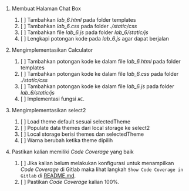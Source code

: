 
1.  Membuat Halaman Chat Box
    1. [ ] Tambahkan _lab_6.html_ pada folder templates
    2. [ ] Tambahkan _lab_6.css_ pada folder _./static/css_
    3. [ ] Tambahkan file _lab_6.js_ pada folder _lab_6/static/js_
    4. [ ] Lengkapi potongan kode pada _lab_6.js_ agar dapat berjalan

2. Mengimplementasikan Calculator
    1. [ ] Tambahkan potongan kode ke dalam file _lab_6.html_ pada folder templates
    2. [ ] Tambahkan potongan kode ke dalam file _lab_6.css_ pada folder _./static/css_
    3. [ ] Tambahkan potongan kode ke dalam file _lab_6.js_ pada folder _lab_6/static/js_
    4. [ ] Implementasi fungsi `AC`.

3.  Mengimplementasikan select2
    1. [ ] Load theme default sesuai selectedTheme
    2. [ ] Populate data themes dari local storage ke select2
    3. [ ] Local storage berisi themes dan selectedTheme
    4. [ ] Warna berubah ketika theme dipilih

4.  Pastikan kalian memiliki _Code Coverage_ yang baik
    1. [ ]  Jika kalian belum melakukan konfigurasi untuk menampilkan _Code Coverage_ di Gitlab maka lihat langkah `Show Code Coverage in Gitlab` di [README.md](https://gitlab.com/PPW-2017/ppw-lab/blob/master/README.md).
    2. [ ] Pastikan _Code Coverage_ kalian 100%.